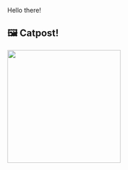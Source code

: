 Hello there!



## 🖼️ Catpost!

<sub>
    <img src="https://cdn2.thecatapi.com/images/35XMKwfAt.jpg" height="256">
</sub>

